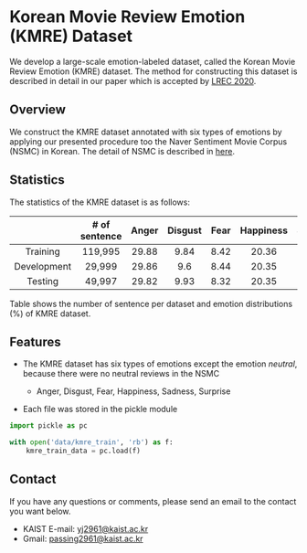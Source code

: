 # Korean Movie Review Emotion (KMRE) Dataset

[LREC 2020]: https://lrec2020.lrec-conf.org/en/

We develop a large-scale emotion-labeled dataset, called the Korean Movie Review Emotion (KMRE) dataset. The method for constructing this dataset is described in detail in our paper which is accepted by [LREC 2020].

## Overview

[here]: https://github.com/e9t/nsmc

We construct the KMRE dataset annotated with six types of emotions by applying our presented procedure too the Naver Sentiment Movie Corpus (NSMC) in Korean. The detail of NSMC is described in [here].
  
## Statistics

The statistics of the KMRE dataset is as follows:

|             | # of sentence | Anger | Disgust | Fear | Happiness | Sadness | Surprise |
|:-----------:|:-------------:|:-----:|:-------:|:----:|:---------:|:-------:|:--------:|
|   Training  |    119,995    | 29.88 |   9.84  | 8.42 |   20.36   |  23.93  |   7.57   |
| Development |     29,999    | 29.86 |   9.6   | 8.44 |   20.35   |  24.17  |   7.58   |
|   Testing   |     49,997    | 29.82 |   9.93  | 8.32 |   20.35   |   24.0  |   7.58   |

Table shows the number of sentence per dataset and emotion distributions (\%) of KMRE dataset.

## Features

- The KMRE dataset has six types of emotions except the emotion *neutral*, because there were no neutral reviews in the NSMC
  - Anger, Disgust, Fear, Happiness, Sadness, Surprise
  
  
- Each file was stored in the pickle module

```python
import pickle as pc

with open('data/kmre_train', 'rb') as f:
    kmre_train_data = pc.load(f)
```

## Contact

If you have any questions or comments, please send an email to the contact you want below.

- KAIST E-mail: yj2961@kaist.ac.kr
- Gmail: passing2961@kaist.ac.kr
